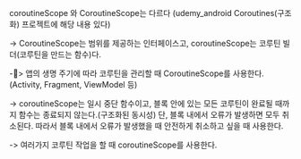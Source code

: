 coroutineScope 와 CoroutineScope는 다르다 (udemy_android Coroutines(구조화) 프로젝트에 해당 내용 있다)

 -> CoroutineScope는 범위를 제공하는 인터페이스고, coroutineScope는 코루틴 빌더(코루틴을 만드는 함수)다.
 
 -> 앱의 생명 주기에 따라 코루틴을 관리할 때 CoroutineScope를 사용한다. (Activity, Fragment, ViewModel 등)
 
 -> coroutineScope는 일시 중단 함수이고, 블록 안에 있는 모든 코루틴이 완료될 때까지 함수는 종료되지 않는다.(구조화된 동시성) 단, 블록 내에서 오류가 발생하면 모두 취소된다. 따라서 블록 내에서 오류가 발생했을 때 안전하게 취소하고 싶을 때 사용한다.
 
 -> 여러가지 코루틴 작업을 할 때 coroutineScope를 사용한다.
